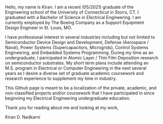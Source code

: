 Hello, my name is Kiran. I am a recent (05/2021) graduate of the Engineering school of the University of Connecticut in Storrs, CT. 
I graduated with a Bachelor of Science in Electrical Engineering. I am currently employed by The Boeing Company as a Support Equipment Design Engineer in St. Louis, MO. 

I have professional interest in several industries including but not limited to Semiconductor Device Design and Development, Defense (Aerospace / Naval), Power Systems (Supercapacitors, Microgrids), Control Systems Engineering, and Embedded Systems Programming. During my time as an undergraduate, I paricipated in Atomic Layer / Thin Film Deposition research on semiconductor substrates. My short term plans include attending an M.S. program in Electrical or Computer Engineering in the next several years as I desire a diverse set of graduate academic coursework and research experience to supplement my time in industry.  

This Github page is meant to be a localization of the private, academic, and non-classified projects and/or coursework that I have participated in since beginning my Electrical Engineering undergraduate education. 

Thank you for reading about me and looking at my work, 

Kiran D. Nadkarni
